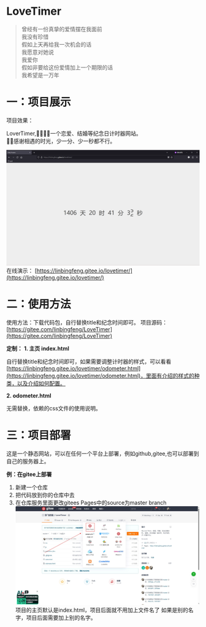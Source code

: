 # LoveTimer

 >曾经有一份真挚的爱情摆在我面前<br />我没有珍惜<br />假如上天再给我一次机会的话<br />我愿意对她说<br />我爱你<br />假如非要给这份爱情加上一个期限的话<br />我希望是一万年

# 一：项目展示

项目效果：

LoverTimer,🫶🤞💑💑一个恋爱、结婚等纪念日计时器网站。<br />
🥰🥰感谢相遇的时光，少一分、少一秒都不行。

![效果图](/pic/lovetimer.png)
在线演示：
[https://linbingfeng.gitee.io/lovetimer/](https://linbingfeng.gitee.io/lovetimer/)


# 二：使用方法

使用方法：下载代码包，自行替换title和纪念时间即可。
项目源码：[https://gitee.com/linbingfeng/LoveTimer](https://gitee.com/linbingfeng/LoveTimer)

**定制：**
**1. 主页 index.html**

自行替换title和纪念时间即可，如果需要调整计时器的样式，可以看看[https://linbingfeng.gitee.io/lovetimer/odometer.html](https://linbingfeng.gitee.io/lovetimer/odometer.html)，里面有介绍的样式的种类，以及介绍如何配置。

**2. odometer.html**

无需替换，依赖的css文件的使用说明。

# 三：项目部署

这是一个静态网站，可以在任何一个平台上部署，例如github,gitee,也可以部署到自己的服务器上。

**例：在gitee上部署**

1. 新建一个仓库
2. 把代码放到你的仓库中去
3. 在仓库服务里面更改gitees Pages中的source为master branch
![效果图](/pic/giteespages.jpg)
项目的主页默认是index.html，项目后面就不用加上文件名了
如果是别的名字，项目后面需要加上别的名字。
